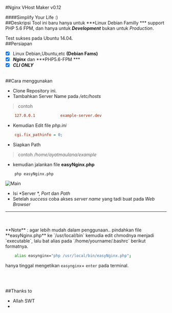 #Nginx VHost Maker v0.12



####Simplify Your Life :)
<br>
##Deskripsi
Tool ini baru hanya untuk ***Linux Debian Familly *** support PHP 5.6 FPM, dan hanya untuk ***Development*** bukan untuk *Production*.

Test sukses pada Ubuntu 14.04.
<br>
##Persiapan
* [x] Linux Debian,Ubuntu,etc **(Debian Fams)**
* [x] ***Nginx*** dan ***PHP5.6-FPM ***
* [x] ***CLI ONLY***

<br>
##Cara menggunakan


+ Clone Repository ini.
+ Tambahkan Server Name pada */etc/hosts*
>contoh
```conf
	127.0.0.1 			example-server.dev
```
+ Kemudian Edit file  *php.ini*
```ini
	cgi.fix_pathinfo = 0;
```
+ Siapkan Path 
> contoh */home/ayatmaulana/example*
+ kemudian jalankan file **easyNginx.php**
```zsj
	php easyNginx.php
```
![Main](/home/ayatmaulana/CLI/EasyNginx/main.png  "Main")
           
+ Isi *Server *, *Port* dan *Path*
+ Setelah *success* coba akses *server name* yang tadi buat pada *Web Browser*


___
<br>
<br>
 **Note** : agar lebih mudah dalam penggunaan.. pindahkan file **easyNginx.php** ke `/usr/local/bin` kemudia edit chmodnya menjadi `executable`, lalu bat alias pada `/home/yourname/.bashrc` berikut formatnya.

```bash
	alias easynginx="php /usr/local/bin/easyNginx.php";
```
hanya tinggal mengetikan `easynginx`+ `enter` pada terminal.

<br>
<br>


##Thanks to
+ Allah SWT
+  